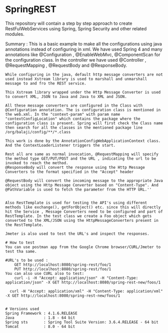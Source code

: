 # SpringREST
This repository will contain a step by step approach to create RestFulWebServices using Spring, Spring Security and other related modules.

Summary :
	This is a basic example to make all the configurations using java annotations instead of configuring in xml.
	We have used Spring 4 and many annotations like @Configuration , @EnableWebMvc, @ComponentScan for the configuration class. In the controller we have used @Controller , @RequestMapping , @RequestBody and @ResponseBody.
	
	While configuring in the java, default http message converters are not used instead Xstream library is used to marshall and unmarshall message to and fro the REST service.
	
	This Xstream library wrapped under the Http Message Converter is used to convert XML, JSON to Java and Java to XML and JSON.
	
	All these message converters are configured in the Class with @Configuration annotation. The is configuration class is mentioned in the web.xml. In the "context-param" with param name "contextConfigLocation" which contains the package where the configuration class is present. Spring will first check the Class name then search for all the classes in the mentioned package line /org/balaji/config/**/*.class
	
	This work is done by the AnnotationConfigWebApplicationContext class. And the ContextLoaderListener triggers the start.
	
	Rest all are same as normal invocation, @RequestMapping will specify the method type GET/PUT/POST and the URL , indicating the url to be invoked to reach the method.
	@ResponseBody will convert the response using the Http Message Converters to the format specified in the "Accept" header
	
	@RequestBody will convert the incoming message to the appropriate Java object using the Http Message Converter based on "Content-Type". And @PathVariable is used to fetch the parameter from the HTTP URL.''
	
	
	Also RestTemplate is used for testing the API's using different methods like exchange(), getForObject() etc. since this will directly hit the Service , Message Converters need to be configured and part of RestTemplate. In the test class we create a Foo object which gets converted to the XML/JSON using the HttpMessageConverters present in the RestTemplate.
	
	Jmeter is also used to test the URL's and inspect the responses.
	
	# How to test 
	You can use postman app from the Google Chrome browser/CURL/Jmeter to test tha same.
	
	#URL's to be used :
	    GET http://localhost:8080/spring-rest/foo/1
	    PUT http://localhost:8080/spring-rest/foo/1
	You can also use CURL also to test:
	    curl -i -H "Accept: application/json" -H "Content-Type: application/json" -X GET http://localhost:8080/spring-rest-new/foos/1

      curl -H "Accept: application/xml" -H "Content-Type: application/xml" -X GET http://localhost:8080/spring-rest-new/foos/1
	
	
	# Versions used
	Spring Framework : 4.1.6.RELEASE
	Java             : 1.8 - 64 bit
	Spring sts       : Spring Tool Suite Version: 3.6.4.RELEASE - 64 bit
	Tomcat           : 8.0 - 64 bit

                     
                         
	    


